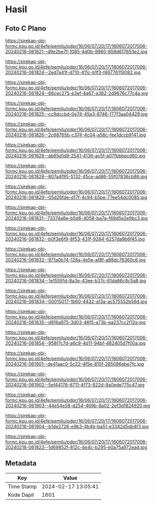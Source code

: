 # Hasil

## Foto C Plano

https://sirekap-obj-formc.kpu.go.id/4efe/pemilu/pdpr/16/06/07/20/17/1606072017006-20240216-061821--d9e2be7f-1085-4d0b-9960-858d617653e2.jpg

https://sirekap-obj-formc.kpu.go.id/4efe/pemilu/pdpr/16/06/07/20/17/1606072017006-20240216-061824--2ed7a41f-d710-411c-b1f3-f46776119082.jpg

https://sirekap-obj-formc.kpu.go.id/4efe/pemilu/pdpr/16/06/07/20/17/1606072017006-20240216-061824--66cec275-e3ef-4a67-a382-2d9676c77c4a.jpg

https://sirekap-obj-formc.kpu.go.id/4efe/pemilu/pdpr/16/06/07/20/17/1606072017006-20240216-061825--cc9dccbd-0e74-45a3-8746-f77f3aa04429.jpg

https://sirekap-obj-formc.kpu.go.id/4efe/pemilu/pdpr/16/06/07/20/17/1606072017006-20240216-061826--2c68765b-c374-4c04-a58c-fee1dccb9141.jpg

https://sirekap-obj-formc.kpu.go.id/4efe/pemilu/pdpr/16/06/07/20/17/1606072017006-20240216-061828--ab65d1d9-2541-4136-ac5f-a07fbbbecd60.jpg

https://sirekap-obj-formc.kpu.go.id/4efe/pemilu/pdpr/16/06/07/20/17/1606072017006-20240216-061828--807a4f95-5132-45ce-ad86-55f07836cb86.jpg

https://sirekap-obj-formc.kpu.go.id/4efe/pemilu/pdpr/16/06/07/20/17/1606072017006-20240216-061829--05d26fde-d17f-4c94-b5be-77ee54dc0085.jpg

https://sirekap-obj-formc.kpu.go.id/4efe/pemilu/pdpr/16/06/07/20/17/1606072017006-20240216-061831--73374a6e-b5d6-4058-ba7a-f69d5e2e9bc3.jpg

https://sirekap-obj-formc.kpu.go.id/4efe/pemilu/pdpr/16/06/07/20/17/1606072017006-20240216-061832--b0f3e6f9-8f53-431f-9284-6257da9b6f45.jpg

https://sirekap-obj-formc.kpu.go.id/4efe/pemilu/pdpr/16/06/07/20/17/1606072017006-20240216-061832--971a0b74-126a-4e5e-af8f-a88dc76360c6.jpg

https://sirekap-obj-formc.kpu.go.id/4efe/pemilu/pdpr/16/06/07/20/17/1606072017006-20240216-061834--1e15591d-8a3e-43ee-b37c-61da86c8c5a8.jpg

https://sirekap-obj-formc.kpu.go.id/4efe/pemilu/pdpr/16/06/07/20/17/1606072017006-20240216-061834--00015017-1b60-4432-a13a-ac575552b56d.jpg

https://sirekap-obj-formc.kpu.go.id/4efe/pemilu/pdpr/16/06/07/20/17/1606072017006-20240216-061835--d816a975-3d03-46f5-a73b-ea237cc2f12e.jpg

https://sirekap-obj-formc.kpu.go.id/4efe/pemilu/pdpr/16/06/07/20/17/1606072017006-20240216-061854--958f7c7d-a6c9-4d11-94bf-482405d7f00a.jpg

https://sirekap-obj-formc.kpu.go.id/4efe/pemilu/pdpr/16/06/07/20/17/1606072017006-20240216-061901--de41aac0-5c22-4f5e-815f-285086ebe7fc.jpg

https://sirekap-obj-formc.kpu.go.id/4efe/pemilu/pdpr/16/06/07/20/17/1606072017006-20240216-061902--5ef44178-6711-4f73-822d-9a0ede775c47.jpg

https://sirekap-obj-formc.kpu.go.id/4efe/pemilu/pdpr/16/06/07/20/17/1606072017006-20240216-061903--44e54e58-d254-469b-8a02-2ef3d1824920.jpg

https://sirekap-obj-formc.kpu.go.id/4efe/pemilu/pdpr/16/06/07/20/17/1606072017006-20240216-061904--b1de2726-e9b3-4b4b-ba51-e3342d5db4f3.jpg

https://sirekap-obj-formc.kpu.go.id/4efe/pemilu/pdpr/16/06/07/20/17/1606072017006-20240216-061823--1d69852f-812c-4e4c-b295-e0a75a972ead.jpg


## Metadata

| Key        | Value               |
| ---------- | ------------------- |
| Time Stamp | 2024-02-17 13:05:41 |
| Kode Dapil | 1601                |



